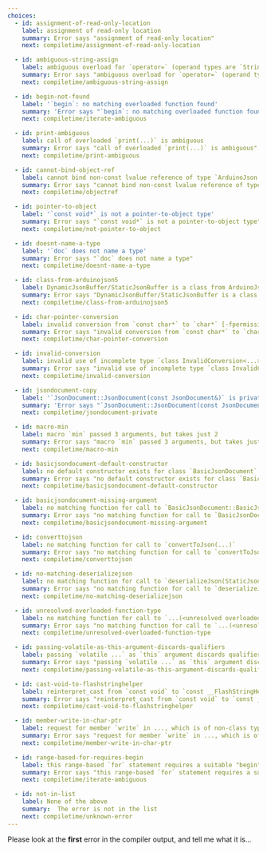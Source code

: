 ```yaml
---
choices:
  - id: assignment-of-read-only-location
    label: assignment of read-only location
    summary: Error says "assignment of read-only location"
    next: compiletime/assignment-of-read-only-location

  - id: ambiguous-string-assign
    label: ambiguous overload for `operator=` (operand types are `String` and ...)
    summary: Error says "ambiguous overload for `operator=` (operand types are `String` and ...)"
    next: compiletime/ambiguous-string-assign

  - id: begin-not-found
    label: '`begin`: no matching overloaded function found'
    summary: 'Error says "`begin`: no matching overloaded function found"'
    next: compiletime/iterate-ambiguous

  - id: print-ambiguous
    label: call of overloaded `print(...)` is ambiguous
    summary: Error says "call of overloaded `print(...)` is ambiguous"
    next: compiletime/print-ambiguous

  - id: cannot-bind-object-ref
    label: cannot bind non-const lvalue reference of type `ArduinoJson::JsonObject&` ...
    summary: Error says "cannot bind non-const lvalue reference of type `ArduinoJson::JsonObject&` ..."
    next: compiletime/objectref

  - id: pointer-to-object
    label: '`const void*` is not a pointer-to-object type'
    summary: Error says "`const void*` is not a pointer-to-object type"
    next: compiletime/not-pointer-to-object

  - id: doesnt-name-a-type
    label: '`doc` does not name a type'
    summary: Error says "`doc` does not name a type"
    next: compiletime/doesnt-name-a-type

  - id: class-from-arduinojson5
    label: DynamicJsonBuffer/StaticJsonBuffer is a class from ArduinoJson 5
    summary: Error says "DynamicJsonBuffer/StaticJsonBuffer is a class from ArduinoJson 5"
    next: compiletime/class-from-arduinojson5

  - id: char-pointer-conversion
    label: invalid conversion from `const char*` to `char*` [-fpermissive]
    summary: Error says "invalid conversion from `const char*` to `char*` [-fpermissive]"
    next: compiletime/char-pointer-conversion

  - id: invalid-conversion
    label: invalid use of incomplete type `class InvalidConversion<...>`
    summary: Error says "invalid use of incomplete type `class InvalidConversion<...>`"
    next: compiletime/invalid-conversion

  - id: jsondocument-copy
    label: '`JsonDocument::JsonDocument(const JsonDocument&)` is private'
    summary: 'Error says "`JsonDocument::JsonDocument(const JsonDocument&)` is private"'
    next: compiletime/jsondocument-private

  - id: macro-min
    label: macro `min` passed 3 arguments, but takes just 2
    summary: Error says "macro `min` passed 3 arguments, but takes just 2"
    next: compiletime/macro-min

  - id: basicjsondocument-default-constructor
    label: no default constructor exists for class `BasicJsonDocument`
    summary: Error says "no default constructor exists for class `BasicJsonDocument`"
    next: compiletime/basicjsondocument-default-constructor

  - id: basicjsondocument-missing-argument
    label: no matching function for call to `BasicJsonDocument::BasicJsonDocument()`
    summary: Error says "no matching function for call to `BasicJsonDocument::BasicJsonDocument()`"
    next: compiletime/basicjsondocument-missing-argument

  - id: converttojson
    label: no matching function for call to `convertToJson(...)`
    summary: Error says "no matching function for call to `convertToJson(...)`"
    next: compiletime/converttojson

  - id: no-matching-deserializejson
    label: no matching function for call to `deserializeJson(StaticJsonDocument<200> (&)(), ...)`
    summary: Error says "no matching function for call to `deserializeJson(StaticJsonDocument<200> (&)(), ...)`"
    next: compiletime/no-matching-deserializejson

  - id: unresolved-overloaded-function-type
    label: no matching function for call to `...(<unresolved overloaded function type>)`
    summary: Error says "no matching function for call to `...(<unresolved overloaded function type>)`"
    next: compiletime/unresolved-overloaded-function-type

  - id: passing-volatile-as-this-argument-discards-qualifiers
    label: passing `volatile ...` as `this` argument discards qualifiers [-fpermissive]
    summary: Error says "passing `volatile ...` as `this` argument discards qualifiers [-fpermissive]"
    next: compiletime/passing-volatile-as-this-argument-discards-qualifiers

  - id: cast-void-to-flashstringhelper
    label: reinterpret_cast from `const void` to `const __FlashStringHelper *` is not allowed
    summary: Error says "reinterpret_cast from `const void` to `const __FlashStringHelper *` is not allowed"
    next: compiletime/cast-void-to-flashstringhelper

  - id: member-write-in-char-ptr
    label: request for member `write` in ..., which is of non-class type `char*`
    summary: Error says "request for member `write` in ..., which is of non-class type `char*`"
    next: compiletime/member-write-in-char-ptr

  - id: range-based-for-requires-begin
    label: this range-based `for` statement requires a suitable "begin" function and none was found
    summary: Error says "this range-based `for` statement requires a suitable "begin" function and none was found"
    next: compiletime/iterate-ambiguous

  - id: not-in-list
    label: None of the above
    summary:  The error is not in the list
    next: compiletime/unknown-error
---
```


Please look at the **first** error in the compiler output, and tell me what it is...